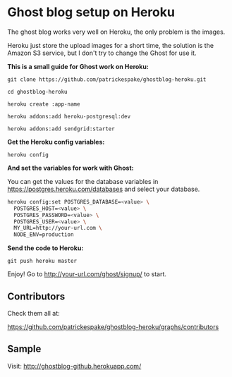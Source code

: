 # Ghost blog setup on Heroku

The ghost blog works very well on Heroku, the only problem is the images.

Heroku just store the upload images for a short time, the solution is the Amazon S3 service, but I don't try to change the Ghost for use it.

**This is a small guide for Ghost work on Heroku:**

`git clone https://github.com/patrickespake/ghostblog-heroku.git`

`cd ghostblog-heroku`

`heroku create :app-name`

`heroku addons:add heroku-postgresql:dev`

`heroku addons:add sendgrid:starter`

**Get the Heroku config variables:**

`heroku config`

**And set the variables for work with Ghost:**

You can get the values for the database variables in https://postgres.heroku.com/databases and select your database.

```sh
heroku config:set POSTGRES_DATABASE=<value> \
  POSTGRES_HOST=<value> \
  POSTGRES_PASSWORD=<value> \
  POSTGRES_USER=<value> \
  MY_URL=http://your-url.com \
  NODE_ENV=production
```

**Send the code to Heroku:**

`git push heroku master`

Enjoy! Go to http://your-url.com/ghost/signup/ to start.

## Contributors

Check them all at:

https://github.com/patrickespake/ghostblog-heroku/graphs/contributors

## Sample

Visit: http://ghostblog-github.herokuapp.com/
